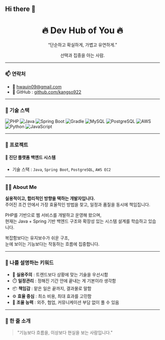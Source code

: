 ## Hi there 👋


<h1 align="center">🔥 Dev Hub of You 🔥</h1>
<p align="center">“단순하고 확실하게, 가볍고 유연하게.”</p>
<p align="center"> 선택과 집중을 아는 사람.</p>

---

### 📫 연락처
- 📧 hwauin09@gmail.com  
- 🐙 GitHub : [github.com/kangso922](https://github.com/kangso922)

---

### 🧰 기술 스택
![PHP](https://img.shields.io/badge/PHP-777BB4?style=for-the-badge&logo=php&logoColor=white)
![Java](https://img.shields.io/badge/Java-007396?style=for-the-badge&logo=java&logoColor=white)
![Spring Boot](https://img.shields.io/badge/Spring_Boot-6DB33F?style=for-the-badge&logo=springboot&logoColor=white)
![Gradle](https://img.shields.io/badge/Gradle-02303A?style=for-the-badge&logo=gradle&logoColor=white)
![MySQL](https://img.shields.io/badge/MySQL-005C84?style=for-the-badge&logo=mysql&logoColor=white)
![PostgreSQL](https://img.shields.io/badge/PostgreSQL-336791?style=for-the-badge&logo=postgresql&logoColor=white)
![AWS](https://img.shields.io/badge/AWS-232F3E?style=for-the-badge&logo=amazonaws&logoColor=white)
![Python](https://img.shields.io/badge/Python-3776AB?style=for-the-badge&logo=python&logoColor=white)
![JavaScript](https://img.shields.io/badge/JavaScript-F7DF1E?style=for-the-badge&logo=javascript&logoColor=black)

---

### 🚀 프로젝트

#### 🧩 진단 플랫폼 백엔드 시스템

- 기술 스택 : `Java`, `Spring Boot`, `PostgreSQL`, `AWS EC2`



---

### 👨‍💻 About Me

**실용적이고, 합리적인 방향을 택하는 개발자입니다.**  
주어진 조건 안에서 가장 효율적인 방법을 찾고, 일정과 품질을 동시에 책임집니다.  

PHP를 기반으로 웹 서비스를 개발하고 운영해 왔으며,  
현재는 Java + Spring 기반 백엔드 구조와 확장성 있는 시스템 설계를 학습하고 있습니다.  

복잡함보다는 유지보수가 쉬운 구조,  
눈에 보이는 기능보다는 작동하는 흐름에 집중합니다.  

---

### 🌱 나를 설명하는 키워드

- 📌 **실용주의** : 트렌드보다 상황에 맞는 기술을 우선시함  
- ⏱️ **일정관리** : 정해진 기간 안에 끝내는 게 기본이라 생각함  
- 📦 **책임감** : 맡은 일은 끝까지, 결과물로 말함  
- ⚙️ **효율 중심** : 최소 비용, 최대 효과를 고민함  
- 🧩 **조율 능력** : 외주, 협업, 커뮤니케이션 부담 없이 풀 수 있음  

---

### 💬 한 줄 소개

> "기능보다 흐름을, 이상보다 현실을 보는 사람입니다."
